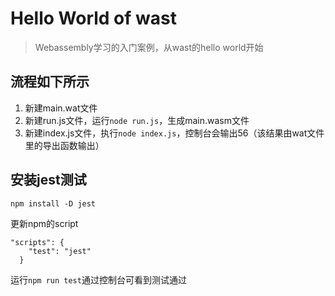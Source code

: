 # Hello World of wast

> Webassembly学习的入门案例，从wast的hello world开始

## 流程如下所示
1. 新建main.wat文件
2. 新建run.js文件，运行`node run.js`，生成main.wasm文件
3. 新建index.js文件，执行`node index.js`，控制台会输出56（该结果由wat文件里的导出函数输出）

## 安装jest测试
```
npm install -D jest
```
更新npm的script

```
"scripts": {
    "test": "jest"
  }
```
运行`npm run test`通过控制台可看到测试通过
